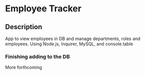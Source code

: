 # Employee Tracker
## Description
App to view employees in DB and manage departments, roles and employees. Using Node.js, Inquirer, MySQL, and console.table

### Finishing adding to the DB
More forthcoming
